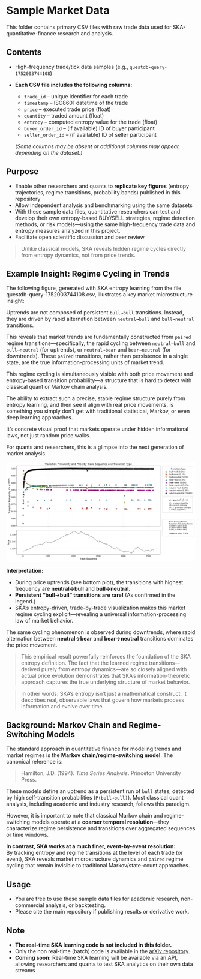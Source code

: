 # Sample Market Data

This folder contains primary CSV files with raw trade data used for SKA-quantitative-finance research and analysis.

## Contents

- High-frequency trade/tick data samples (e.g., `questdb-query-1752003744108`)
- **Each CSV file includes the following columns:**
  - `trade_id` – unique identifier for each trade
  - `timestamp` – ISO8601 datetime of the trade
  - `price` – executed trade price (float)
  - `quantity` – traded amount (float)
  - `entropy` – computed entropy value for the trade (float)
  - `buyer_order_id` – (if available) ID of buyer participant
  - `seller_order_id` – (if available) ID of seller participant

  *(Some columns may be absent or additional columns may appear, depending on the dataset.)*

## Purpose

- Enable other researchers and quants to **replicate key figures** (entropy trajectories, regime transitions, probability bands) published in this repository
- Allow independent analysis and benchmarking using the same datasets
- With these sample data files, quantitative researchers can test and develop their own entropy-based BUY/SELL strategies, regime detection methods, or risk models—using the same high-frequency trade data and entropy measures analyzed in this project.
- Facilitate open scientific discussion and peer review


> Unlike classical models, SKA reveals hidden regime cycles directly from entropy dynamics, not from price trends.



## Example Insight: Regime Cycling in Trends

The following figure, generated with SKA entropy learning from the file questdb-query-1752003744108.csv, illustrates a key market microstructure insight:

Uptrends are not composed of persistent `bull→bull` transitions. Instead, they are driven by rapid alternation between `neutral→bull` and `bull→neutral` transitions.

This reveals that market trends are fundamentally constructed from `paired` regime transitions—specifically, the rapid cycling between `neutral→bull` and `bull→neutral` (for uptrends), or `neutral→bear` and `bear→neutral` (for downtrends). These `paired` transitions, rather than persistence in a single state, are the true information-processing units of market trend.


 This regime cycling is simultaneously visible with both price movement and entropy-based transition probability—a structure that is hard to detect with classical quant or Markov chain analysis.

The ability to extract such a precise, stable regime structure purely from entropy learning, and then see it align with real price movements, is something you simply don’t get with traditional statistical, Markov, or even deep learning approaches.

It’s concrete visual proof that markets operate under hidden informational laws, not just random price walks.

For quants and researchers, this is a glimpse into the next generation of market analysis.

![SKA Transition Probability Figure](probability_with_price.png)

**Interpretation:**

* During price uptrends (see bottom plot), the transitions with highest frequency are **neutral→bull** and **bull→neutral**.
* **Persistent “bull→bull” transitions are rare!** (As confirmed in the legend.)
* SKA’s entropy-driven, trade-by-trade visualization makes this market regime cycling explicit—revealing a universal information-processing law of market behavior.

The same cycling phenomenon is observed during downtrends, where rapid alternation between **neutral→bear** and **bear→neutral** transitions dominates the price movement.
  
>This empirical result powerfully reinforces the foundation of the SKA entropy definition.
The fact that the learned regime transitions—derived purely from entropy dynamics—are so closely aligned with actual price evolution demonstrates that SKA’s information-theoretic approach captures the true underlying structure of market behavior.

>In other words:
SKA’s entropy isn’t just a mathematical construct. It describes real, observable laws that govern how markets process information and evolve over time.

## Background: Markov Chain and Regime-Switching Models

The standard approach in quantitative finance for modeling trends and market regimes is the **Markov chain/regime-switching model**. The canonical reference is:

> Hamilton, J.D. (1994). *Time Series Analysis*. Princeton University Press.

These models define an uptrend as a persistent run of `bull` states, detected by high self-transition probabilities (`P(bull→bull)`). Most classical quant analysis, including academic and industry research, follows this paradigm.

However, it is important to note that classical Markov chain and regime-switching models operate at a **coarser temporal resolution**—they characterize regime persistence and transitions over aggregated sequences or time windows.

**In contrast, SKA works at a much finer, event-by-event resolution:**  
By tracking entropy and regime transitions at the level of each trade (or event), SKA reveals market microstructure dynamics and `paired` regime cycling that remain invisible to traditional Markov/state-count approaches.




## Usage

- You are free to use these sample data files for academic research, non-commercial analysis, or backtesting.
- Please cite the main repository if publishing results or derivative work.

## Note

- **The real-time SKA learning code is not included in this folder.**
- Only the non real-time (batch) code is available in the [arXiv repository](https://github.com/quantiota/Arxiv).
- **Coming soon:** Real-time SKA learning will be available via an API, allowing researchers and quants to test SKA analytics on their own data streams



